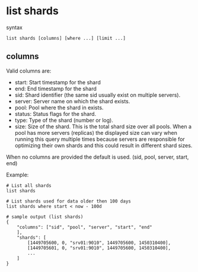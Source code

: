list shards
===========

syntax

	list shards [columns] [where ...] [limit ...]

columns
-------
Valid columns are:

- start: Start timestamp for the shard
- end: End timestamp for the shard
- sid: Shard identifier (the same sid usually exist on multiple servers).
- server: Server name on which the shard exists.
- pool: Pool where the shard in exists.
- status: Status flags for the shard.
- type: Type of the shard (number or log).
- size: Size of the shard. This is the total shard size over all pools. When a
    pool has more servers (replicas) the displayed size can vary when running
    this query multiple times because servers are responsible for optimizing
    their own shards and this could result in different shard sizes.

When no columns are provided the default is used. (sid, pool, server, start, end)

Example:

	# List all shards
	list shards

	# List shards used for data older then 100 days
	list shards where start < now - 100d

	# sample output (list shards)
	{
	    "columns": ["sid", "pool", "server", "start", "end"
	    ],
	    "shards": [
	        [1449705600, 0, "srv01:9010", 1449705600, 1450310400],
	        [1449705601, 0, "srv01:9010", 1449705600, 1450310400],
	        ...        
	    ]
	}
